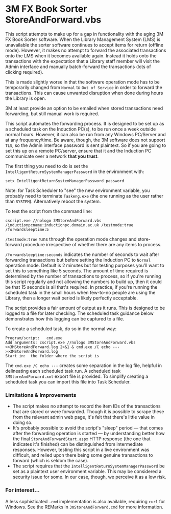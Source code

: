 # 3M FX Book Sorter StoreAndForward.vbs

 This script attempts to make up for a gap in functionality with the aging 3M FX Book Sorter software.
 When the Library Management System (LMS) is unavailable the sorter software continues to accept items for return (offline mode). However, it makes no attempt to forward the associated transactions onto the LMS when it becomes available again.
 Instead it holds onto the transactions with the expectation that a Library staff member will visit the Admin
 interface and manually batch-forward the transactions (lots of clicking required).

 This is made slightly worse in that the software operation mode has to be temporarily changed from `Normal` to `Out of Service` in order to forward the transactions. This can cause unwanted disruption when done during hours the Library is open.

 3M at least provide an option to be emailed when stored transactions need forwarding, but still manual work is required.

 This script automates the forwarding process. It is designed to be set up as a scheduled task on the Induction PC(s), to be run once a week outside normal hours. However, it can also be run from any Windows PC/Server and at any frequency/time. Be aware, though, the 3M software does not support `TLS`, so the Admin interface password is sent plaintext. So if you are going to set this up on a remote PC/server, ensure that it and the Induction PC communicate over a network **that you trust**.

 The first thing you need to do is set the `IntelligentReturnSystemManagerPassword` in the environment with:

 `setx IntelligentReturnSystemManagerPassword password`

 Note: for Task Scheduler to "see" the new environment variable, you probably need to terminate `Taskeng.exe` (the one running as the user rather than `SYSTEM`). Alternatively reboot the system.

 To test the script from the command line:
 ```
 cscript.exe //nologo 3MStoreAndForward.vbs /inductionpcname:inductionpc.domain.ac.uk /testmode:true /forwardsleeptime:5
 ```

 `/testmode:true` runs through the operation mode changes and store-forward procedure irrespective of whether there are any items to process.

 `/forwardsleeptime:seconds` indicates the number of seconds to wait after forwarding transactions but before setting the Induction PC to `Normal` operation mode. Default is 2 minutes but for testing purposes you'll want to set this to something like 5 seconds. The amount of time required is determined by the number of transactions to process, so if you're running this script regularly and not allowing the numbers to build up, then it could be that 15 seconds is all that's required. In practice, if you're running the scheduled task in the small hours when few-to-no people are using the Library, then a longer wait period is likely perfectly acceptable.

The script provides a fair amount of output as it runs. This is designed to be logged to a file for later checking. The scheduled task guidance below demonstrates how this logging can be captured to a file.

To create a scheduled task, do so in the normal way:

 ```
 Program/script:   cmd.exe
 Add arguments: cscript.exe //nologo 3MStoreAndForward.vbs >>3MStoreAndForward.log 2>&1 & cmd.exe /C echo --->>3MStoreAndForward.log
 Start in:  the folder where the script is
 ```
  The `cmd.exe /C echo ---` creates some separation in the log file, helpful in delineating each scheduled task run. A scheduled task `3MStoreAndForward.xml` export file is provided. To simplify creating a scheduled task you can import this file into Task Scheduler.

### Limitations & Improvements

- The script makes no attempt to record the item IDs of the transactions that are stored or were forwarded. Though it is possible to scrape these from the relevant admin web page, it's felt that there's little value in doing so.
- It's probably possible to avoid the script's "sleep" period — that comes after the forwarding operation is started — by understanding better how the final `StoreAndForwardStart.aspx` HTTP response (the one that indicates it's finished) can be distinguished from intermediate responses. However, testing this script in a live environment was difficult, and relied upon there being some genuine transactions to forward (which is seldom the case).
- The script requires that the `IntelligentReturnSystemManagerPassword` be set as a plaintext user environment variable. This may be considered a security issue for some. In our case, though, we perceive it as a low risk.

### For interest...
 A less sophisticated `.cmd` implementation is also available, requiring `curl` for Windows. See the REMarks in `3mStoreAndForward.cmd` for more information.
